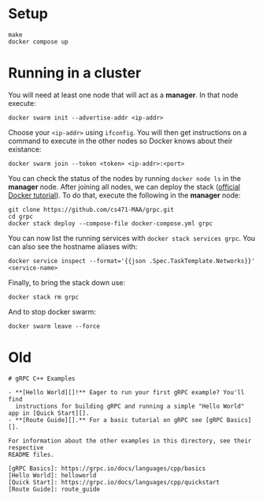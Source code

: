 # Setup

```shell
make
docker compose up
```

# Running in a cluster

You will need at least one node that will act as a **manager**. In that node execute:

```shell
docker swarm init --advertise-addr <ip-addr>
```

Choose your `<ip-addr>` using `ifconfig`. You will then get instructions on a command to execute in the other nodes so Docker knows about their existance:

```shell
docker swarm join --token <token> <ip-addr>:<port>
```

You can check the status of the nodes by running `docker node ls` in the **manager** node. After joining all nodes, we can deploy the stack ([official Docker tutorial](https://docs.docker.com/engine/swarm/stack-deploy/)). To do that, execute the following in the **manager** node:

```shell
git clone https://github.com/cs471-MAA/grpc.git
cd grpc
docker stack deploy --compose-file docker-compose.yml grpc
```

You can now list the running services with `docker stack services grpc`. You can also see the hostname aliases with:

```shell
docker service inspect --format='{{json .Spec.TaskTemplate.Networks}}' <service-name>
```

Finally, to bring the stack down use:

```shell
docker stack rm grpc
```

And to stop docker swarm:

```shell
docker swarm leave --force
```

# Old

```
# gRPC C++ Examples

- **[Hello World][]!** Eager to run your first gRPC example? You'll find
  instructions for building gRPC and running a simple "Hello World" app in [Quick Start][].
- **[Route Guide][].** For a basic tutorial on gRPC see [gRPC Basics][].

For information about the other examples in this directory, see their respective
README files.

[gRPC Basics]: https://grpc.io/docs/languages/cpp/basics
[Hello World]: helloworld
[Quick Start]: https://grpc.io/docs/languages/cpp/quickstart
[Route Guide]: route_guide
```
